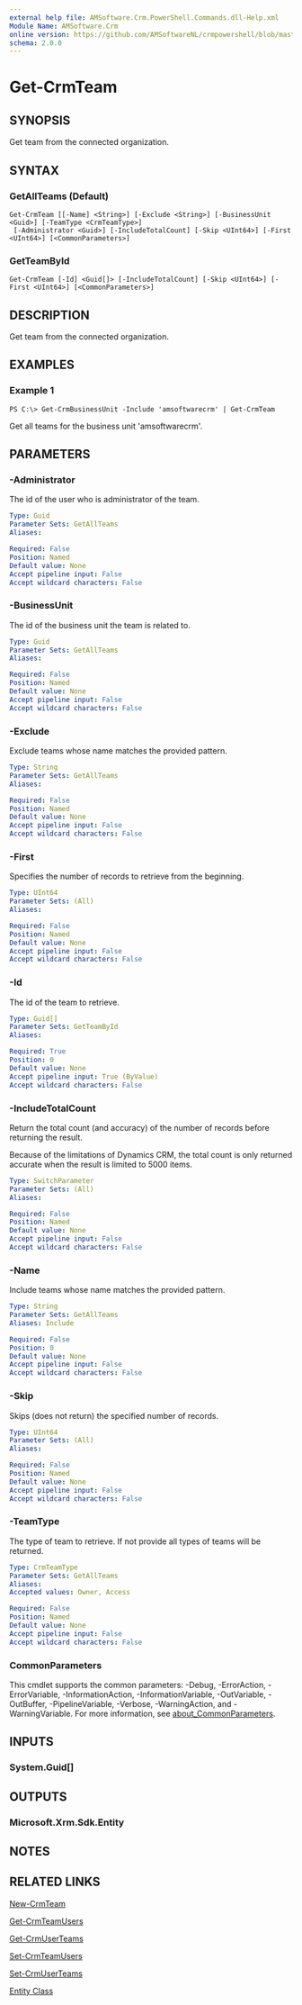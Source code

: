 ```yaml
---
external help file: AMSoftware.Crm.PowerShell.Commands.dll-Help.xml
Module Name: AMSoftware.Crm
online version: https://github.com/AMSoftwareNL/crmpowershell/blob/master/docs/Get-CrmTeam.md
schema: 2.0.0
---
```


# Get-CrmTeam

## SYNOPSIS
Get team from the connected organization.

## SYNTAX

### GetAllTeams (Default)
```
Get-CrmTeam [[-Name] <String>] [-Exclude <String>] [-BusinessUnit <Guid>] [-TeamType <CrmTeamType>]
 [-Administrator <Guid>] [-IncludeTotalCount] [-Skip <UInt64>] [-First <UInt64>] [<CommonParameters>]
```

### GetTeamById
```
Get-CrmTeam [-Id] <Guid[]> [-IncludeTotalCount] [-Skip <UInt64>] [-First <UInt64>] [<CommonParameters>]
```

## DESCRIPTION
Get team from the connected organization.

## EXAMPLES

### Example 1
```
PS C:\> Get-CrmBusinessUnit -Include 'amsoftwarecrm' | Get-CrmTeam
```

Get all teams for the business unit 'amsoftwarecrm'.

## PARAMETERS

### -Administrator
The id of the user who is administrator of the team.

```yaml
Type: Guid
Parameter Sets: GetAllTeams
Aliases:

Required: False
Position: Named
Default value: None
Accept pipeline input: False
Accept wildcard characters: False
```

### -BusinessUnit
The id of the business unit the team is related to.

```yaml
Type: Guid
Parameter Sets: GetAllTeams
Aliases:

Required: False
Position: Named
Default value: None
Accept pipeline input: False
Accept wildcard characters: False
```

### -Exclude
Exclude teams whose name matches the provided pattern.

```yaml
Type: String
Parameter Sets: GetAllTeams
Aliases:

Required: False
Position: Named
Default value: None
Accept pipeline input: False
Accept wildcard characters: False
```

### -First
Specifies the number of records to retrieve from the beginning.

```yaml
Type: UInt64
Parameter Sets: (All)
Aliases:

Required: False
Position: Named
Default value: None
Accept pipeline input: False
Accept wildcard characters: False
```

### -Id
The id of the team to retrieve.

```yaml
Type: Guid[]
Parameter Sets: GetTeamById
Aliases:

Required: True
Position: 0
Default value: None
Accept pipeline input: True (ByValue)
Accept wildcard characters: False
```

### -IncludeTotalCount
Return the total count (and accuracy) of the number of records before returning the result.

Because of the limitations of Dynamics CRM, the total count is only returned accurate when the result is limited to 5000 items.

```yaml
Type: SwitchParameter
Parameter Sets: (All)
Aliases:

Required: False
Position: Named
Default value: None
Accept pipeline input: False
Accept wildcard characters: False
```

### -Name
Include teams whose name matches the provided pattern.

```yaml
Type: String
Parameter Sets: GetAllTeams
Aliases: Include

Required: False
Position: 0
Default value: None
Accept pipeline input: False
Accept wildcard characters: False
```

### -Skip
Skips (does not return) the specified number of records.

```yaml
Type: UInt64
Parameter Sets: (All)
Aliases:

Required: False
Position: Named
Default value: None
Accept pipeline input: False
Accept wildcard characters: False
```

### -TeamType
The type of team to retrieve. If not provide all types of teams will be returned.

```yaml
Type: CrmTeamType
Parameter Sets: GetAllTeams
Aliases:
Accepted values: Owner, Access

Required: False
Position: Named
Default value: None
Accept pipeline input: False
Accept wildcard characters: False
```

### CommonParameters
This cmdlet supports the common parameters: -Debug, -ErrorAction, -ErrorVariable, -InformationAction, -InformationVariable, -OutVariable, -OutBuffer, -PipelineVariable, -Verbose, -WarningAction, and -WarningVariable. For more information, see [about_CommonParameters](http://go.microsoft.com/fwlink/?LinkID=113216).

## INPUTS

### System.Guid[]
## OUTPUTS

### Microsoft.Xrm.Sdk.Entity
## NOTES

## RELATED LINKS

[New-CrmTeam](New-CrmTeam.md)

[Get-CrmTeamUsers](Get-CrmTeamUsers.md)

[Get-CrmUserTeams](Get-CrmUserTeams.md)

[Set-CrmTeamUsers](Set-CrmTeamUsers.md)

[Set-CrmUserTeams](Set-CrmUserTeams.md)

[Entity Class](https://msdn.microsoft.com/library/microsoft.xrm.sdk.entity.aspx)
